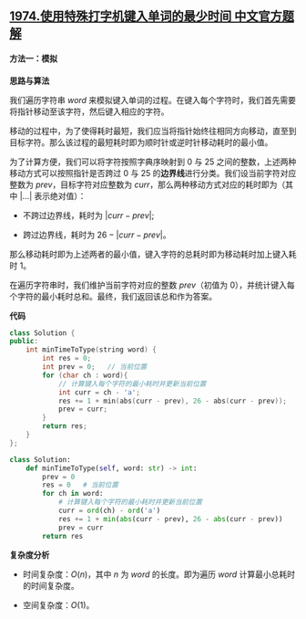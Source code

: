 ## [1974.使用特殊打字机键入单词的最少时间 中文官方题解](https://leetcode.cn/problems/minimum-time-to-type-word-using-special-typewriter/solutions/100000/shi-yong-te-shu-da-zi-ji-jian-ru-dan-ci-54xfk)
#### 方法一：模拟

**思路与算法**

我们遍历字符串 $\textit{word}$ 来模拟键入单词的过程。在键入每个字符时，我们首先需要将指针移动至该字符，然后键入相应的字符。

移动的过程中，为了使得耗时最短，我们应当将指针始终往相同方向移动，直至到目标字符。那么该过程的最短耗时即为顺时针或逆时针移动耗时的最小值。

为了计算方便，我们可以将字符按照字典序映射到 $0$ 与 $25$ 之间的整数，上述两种移动方式可以按照指针是否跨过 $0$ 与 $25$ 的**边界线**进行分类。我们设当前字符对应整数为 $\textit{prev}$，目标字符对应整数为 $\textit{curr}$，那么两种移动方式对应的耗时即为（其中 $|\dots|$ 表示绝对值）：

- 不跨过边界线，耗时为 $|\textit{curr} - \textit{prev}|$;

- 跨过边界线，耗时为 $26 - |\textit{curr} - \textit{prev}|$。

那么移动耗时即为上述两者的最小值，键入字符的总耗时即为移动耗时加上键入耗时 $1$。

在遍历字符串时，我们维护当前字符对应的整数 $\textit{prev}$（初值为 $0$），并统计键入每个字符的最小耗时总和。最终，我们返回该总和作为答案。

**代码**

```C++ [sol1-C++]
class Solution {
public:
    int minTimeToType(string word) {
        int res = 0;
        int prev = 0;   // 当前位置
        for (char ch : word){
            // 计算键入每个字符的最小耗时并更新当前位置
            int curr = ch - 'a';
            res += 1 + min(abs(curr - prev), 26 - abs(curr - prev));
            prev = curr;
        }
        return res;
    }
};
```


```Python [sol1-Python3]
class Solution:
    def minTimeToType(self, word: str) -> int:
        prev = 0
        res = 0   # 当前位置
        for ch in word:
            # 计算键入每个字符的最小耗时并更新当前位置
            curr = ord(ch) - ord('a')
            res += 1 + min(abs(curr - prev), 26 - abs(curr - prev))
            prev = curr
        return res
```


**复杂度分析**

- 时间复杂度：$O(n)$，其中 $n$ 为 $\textit{word}$ 的长度。即为遍历 $\textit{word}$ 计算最小总耗时的时间复杂度。

- 空间复杂度：$O(1)$。